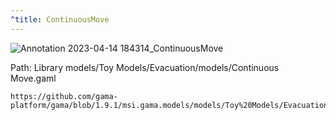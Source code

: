 ```yaml
---
^title: ContinuousMove
---
```


![Annotation 2023-04-14 184314_ContinuousMove](https://user-images.githubusercontent.com/4437331/232225645-73d26e9b-141e-4e82-912d-355baefa6840.png)

Path: Library models/Toy Models/Evacuation/models/Continuous Move.gaml

```gaml reference
https://github.com/gama-platform/gama/blob/1.9.1/msi.gama.models/models/Toy%20Models/Evacuation/models/Continuous%20Move.gaml
```

